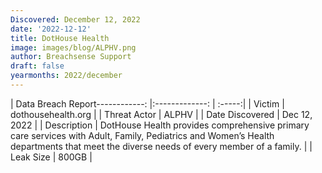 ```yaml
---
Discovered: December 12, 2022
date: '2022-12-12'
title: DotHouse Health
image: images/blog/ALPHV.png
author: Breachsense Support
draft: false
yearmonths: 2022/december
---
```


| Data Breach Report------------:     |:-------------:    | :-----:|
| Victim      | dothousehealth.org      | 
| Threat Actor      | ALPHV      | 
| Date Discovered      | Dec 12, 2022      | 
| Description      | DotHouse Health provides comprehensive primary care services with Adult, Family, Pediatrics and Women’s Health departments that meet the diverse needs of every member of a family.      | 
| Leak Size      | 800GB      | 

